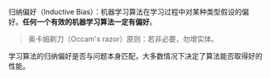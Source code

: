 归纳偏好（Inductive Bias）：机器学习算法在学习过程中对某种类型假设的偏好。**任何一个有效的机器学习算法一定有偏好**。

> 奥卡姆剃刀（Occam's razor）原则：若非必要，勿增实体。

学习算法的归纳偏好是否与问题本身匹配，大多数情况下决定了算法能否取得好的性能。

